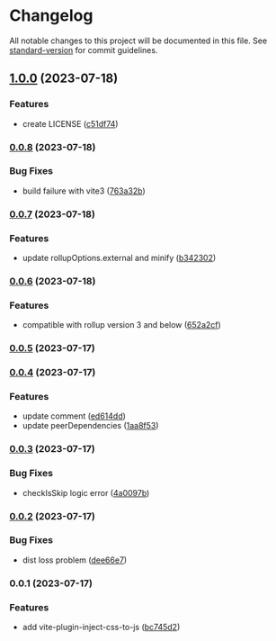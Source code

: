 # Changelog

All notable changes to this project will be documented in this file. See [standard-version](https://github.com/conventional-changelog/standard-version) for commit guidelines.

## [1.0.0](https://github.com/Levix/vite-plugin-inject-css-to-js/compare/vite-plugin-inject-css-to-js@0.0.8...vite-plugin-inject-css-to-js@1.0.0) (2023-07-18)


### Features

* create LICENSE ([c51df74](https://github.com/Levix/vite-plugin-inject-css-to-js/commit/c51df74dfd1847930c9882228bec402a0df45b1a))

### [0.0.8](https://github.com/Levix/vite-plugin-inject-css-to-js/compare/vite-plugin-inject-css-to-js@0.0.7...vite-plugin-inject-css-to-js@0.0.8) (2023-07-18)


### Bug Fixes

* build failure with vite3 ([763a32b](https://github.com/Levix/vite-plugin-inject-css-to-js/commit/763a32b579a5de7b576afbd1014cb79252a6367f))

### [0.0.7](https://github.com/Levix/vite-plugin-inject-css-to-js/compare/vite-plugin-inject-css-to-js@0.0.6...vite-plugin-inject-css-to-js@0.0.7) (2023-07-18)


### Features

* update rollupOptions.external and minify ([b342302](https://github.com/Levix/vite-plugin-inject-css-to-js/commit/b3423026fc1fae99eab18db8a8964c963a8f5c7f))

### [0.0.6](https://github.com/Levix/vite-plugin-inject-css-to-js/compare/vite-plugin-inject-css-to-js@0.0.5...vite-plugin-inject-css-to-js@0.0.6) (2023-07-18)


### Features

* compatible with rollup version 3 and below ([652a2cf](https://github.com/Levix/vite-plugin-inject-css-to-js/commit/652a2cf65b2dd35694adcb9cb4d6f9e399b28ee7))

### [0.0.5](https://github.com/Levix/vite-plugin-inject-css-to-js/compare/vite-plugin-inject-css-to-js@0.0.4...vite-plugin-inject-css-to-js@0.0.5) (2023-07-17)

### [0.0.4](https://github.com/Levix/vite-plugin-inject-css-to-js/compare/vite-plugin-inject-css-to-js@0.0.3...vite-plugin-inject-css-to-js@0.0.4) (2023-07-17)


### Features

* update comment ([ed614dd](https://github.com/Levix/vite-plugin-inject-css-to-js/commit/ed614dde6ee5682cc9e10bc56c2d8e1a799dd9d9))
* update peerDependencies ([1aa8f53](https://github.com/Levix/vite-plugin-inject-css-to-js/commit/1aa8f5374a4556bd7aa22cc3b731387307404464))

### [0.0.3](https://github.com/Levix/vite-plugin-inject-css-to-js/compare/vite-plugin-inject-css-to-js@0.0.2...vite-plugin-inject-css-to-js@0.0.3) (2023-07-17)


### Bug Fixes

* checkIsSkip logic error ([4a0097b](https://github.com/Levix/vite-plugin-inject-css-to-js/commit/4a0097b4a13c6bb5bc0075aab296df36261578e5))

### [0.0.2](https://github.com/Levix/vite-plugin-inject-css-to-js/compare/vite-plugin-inject-css-to-js@0.0.1...vite-plugin-inject-css-to-js@0.0.2) (2023-07-17)


### Bug Fixes

* dist loss problem ([dee66e7](https://github.com/Levix/vite-plugin-inject-css-to-js/commit/dee66e7d5f39295f179d78dcb898a18d7844f2ce))

### 0.0.1 (2023-07-17)


### Features

* add vite-plugin-inject-css-to-js ([bc745d2](https://github.com/Levix/vite-plugin-inject-css-to-js/commit/bc745d2cbb8237b7e03921ac2a67bff7280290f6))
